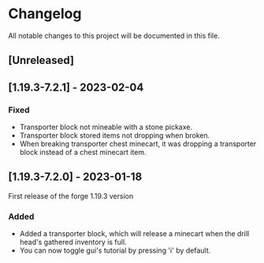 # Changelog

All notable changes to this project will be documented in this file.

## [Unreleased]

## [1.19.3-7.2.1] - 2023-02-04

### Fixed

- Transporter block not mineable with a stone pickaxe.
- Transporter block stored items not dropping when broken.
- When breaking transporter chest minecart, it was dropping a transporter block instead of a chest minecart item.

## [1.19.3-7.2.0] - 2023-01-18

First release of the forge 1.19.3 version

### Added

- Added a transporter block, which will release a minecart when the drill head's gathered inventory is full.
- You can now toggle gui's tutorial by pressing 'i' by default.